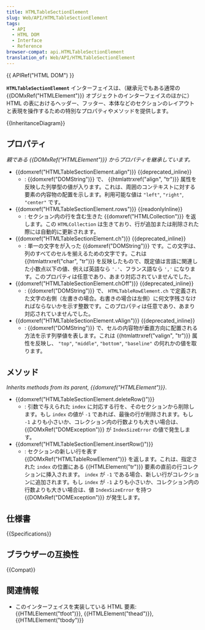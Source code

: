 ```yaml
---
title: HTMLTableSectionElement
slug: Web/API/HTMLTableSectionElement
tags:
  - API
  - HTML DOM
  - Interface
  - Reference
browser-compat: api.HTMLTableSectionElement
translation_of: Web/API/HTMLTableSectionElement
---
```

{{ APIRef("HTML DOM") }}

**`HTMLTableSectionElement`** インターフェイスは、（継承元でもある通常の {{DOMxRef("HTMLElement")}} オブジェクトのインターフェイスのほかに） HTML の表におけるヘッダー、フッター、本体などのセクションのレイアウトと表現を操作するための特別なプロパティやメソッドを提供します。

{{InheritanceDiagram}}

## プロパティ

_親である {{DOMxRef("HTMLElement")}} からプロパティを継承しています。_

- {{domxref("HTMLTableSectionElement.align")}} {{deprecated_inline}}
  - : {{domxref("DOMString")}} で、 {{htmlattrxref("align", "tr")}} 属性を反映した列挙型の値が入ります。これは、周囲のコンテキストに対する要素の内容物の配置を示します。利用可能な値は `"left"`, `"right"`, `"center"` です。
- {{domxref("HTMLTableSectionElement.rows")}} {{readonlyInline}}
  - : セクション内の行を含む生きた {{domxref("HTMLCollection")}} を返します。この `HTMLCollection` は生きており、行が追加または削除された際には自動的に更新されます。
- {{domxref("HTMLTableSectionElement.ch")}} {{deprecated_inline}}
  - : 単一の文字をが入った {{domxref("DOMString")}} です。この文字は、列のすべてのセルを揃えるための文字です。これは {{htmlattrxref("char", "tr")}} を反映したもので、既定値は言語に関連した小数点以下の値、例えば英語なら `'.'`、フランス語なら `','` になります。このプロパティは任意であり、あまり対応されていませんでした。
- {{domxref("HTMLTableSectionElement.chOff")}} {{deprecated_inline}}
  - : {{domxref("DOMString")}} で、 `HTMLTableRowElement.ch` で定義された文字の右側（左書きの場合。右書きの場合は左側）に何文字残さなければならないかを示す整数です。このプロパティは任意であり、あまり対応されていませんでした。
- {{domxref("HTMLTableSectionElement.vAlign")}} {{deprecated_inline}}
  - : {{domxref("DOMString")}} で、セルの内容物が垂直方向に配置される方法を示す列挙値を表します。これは {{htmlattrxref("valign", "tr")}} 属性を反映し、 `"top"`, `"middle"`, `"bottom"`, `"baseline"` の何れかの値を取ります。

## メソッド

_Inherits methods from its parent, {{domxref("HTMLElement")}}_.

- {{domxref("HTMLTableSectionElement.deleteRow()")}}
  - : 引数で与えられた `index` に対応する行を、そのセクションから削除します。もし `index` の値が `-1` であれば、最後の行が削除されます。もし `-1` よりも小さいか、コレクション内の行数よりも大きい場合は、 {{DOMxRef("DOMException")}} が `IndexSizeError` の値で発生します。
- {{domxref("HTMLTableSectionElement.insertRow()")}}
  - : セクションの新しい行を表す {{DOMxRef("HTMLTableRowElement")}} を返します。これは、指定された `index` の位置にある {{HTMLElement("tr")}} 要素の直前の行コレクションに挿入されます。 `index` が `-1` である場合、新しい行がコレクションに追加されます。もし `index` が `-1` よりも小さいか、コレクション内の行数よりも大きい場合は、値 `IndexSizeError` を持つ {{DOMxRef("DOMException")}} が発生します。

## 仕様書

{{Specifications}}

## ブラウザーの互換性

{{Compat}}

## 関連情報

- このインターフェイスを実装している HTML 要素: {{HTMLElement("tfoot")}}, {{HTMLElement("thead")}}, {{HTMLElement("tbody")}}
